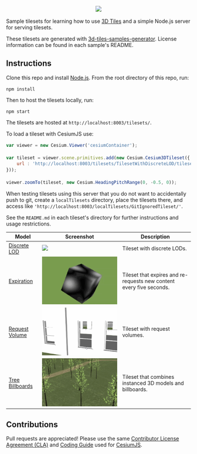 <p align="center"><img src="https://github.com/CesiumGS/3d-tiles/blob/master/figures/Cesium3DTiles.png" /></p>

Sample tilesets for learning how to use [3D Tiles](https://github.com/CesiumGS/3d-tiles) and a simple Node.js server for serving tilesets.

These tilesets are generated with [3d-tiles-samples-generator](https://github.com/CesiumGS/3d-tiles-validator/tree/master/samples-generator). License information can be found in each sample's README.

## Instructions

Clone this repo and install [Node.js](http://nodejs.org/).  From the root directory of this repo, run:
```
npm install
```

Then to host the tilesets locally, run:
```
npm start
```

The tilesets are hosted at `http://localhost:8003/tilesets/`.

To load a tileset with CesiumJS use:

```javascript
var viewer = new Cesium.Viewer('cesiumContainer');

var tileset = viewer.scene.primitives.add(new Cesium.Cesium3DTileset({
    url : 'http://localhost:8003/tilesets/TilesetWithDiscreteLOD/tileset.json'
}));

viewer.zoomTo(tileset, new Cesium.HeadingPitchRange(0, -0.5, 0));
```

When testing tilesets using this server that you do not want to accidentally push to git, create a `localTilesets` directory, place the tilesets there, and access like `'http://localhost:8003/localTilesets/GitIgnoredTileset/'`.

See the `README.md` in each tileset's directory for further instructions and usage restrictions.

| Model                                                  | Screenshot                                                            | Description|
|--------------------------------------------------------|-----------------------------------------------------------------------|------------|
| [Discrete LOD](tilesets/TilesetWithDiscreteLOD)        | ![](tilesets/TilesetWithDiscreteLOD/screenshot/screenshot.gif)        | Tileset with discrete LODs. |
| [Expiration](tilesets/TilesetWithExpiration)           | ![](tilesets/TilesetWithExpiration/screenshot/screenshot.gif)         | Tileset that expires and re-requests new content every five seconds. |
| [Request Volume](tilesets/TilesetWithRequestVolume)    | ![](tilesets/TilesetWithRequestVolume/screenshot/screenshot.gif)      | Tileset with request volumes. |
| [Tree Billboards](tilesets/TilesetWithTreeBillboards)  | ![](tilesets/TilesetWithTreeBillboards/screenshot/screenshot.gif)     | Tileset that combines instanced 3D models and billboards. |

## Contributions

Pull requests are appreciated!  Please use the same [Contributor License Agreement (CLA)](https://github.com/CesiumGS/cesium/blob/master/CONTRIBUTING.md) and [Coding Guide](https://github.com/CesiumGS/cesium/blob/master/Documentation/Contributors/CodingGuide/README.md) used for [CesiumJS](https://cesium.com/cesiumjs/).

